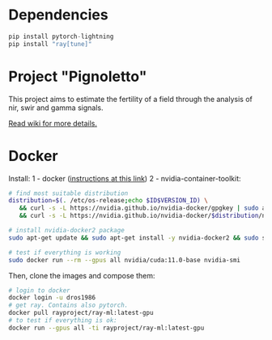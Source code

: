 # Dependencies
```python
pip install pytorch-lightning
pip install "ray[tune]"
```

# Project "Pignoletto"
This project aims to estimate the fertility of a field through the analysis of nir, swir and gamma signals.

[Read wiki for more details.](https://github.com/dros1986/pignoletto/wiki)


# Docker
Install:
1 - docker ([instructions at this link](https://docs.docker.com/engine/install/ubuntu/))
2 - nvidia-container-toolkit:

```bash
# find most suitable distribution
distribution=$(. /etc/os-release;echo $ID$VERSION_ID) \
   && curl -s -L https://nvidia.github.io/nvidia-docker/gpgkey | sudo apt-key add - \
   && curl -s -L https://nvidia.github.io/nvidia-docker/$distribution/nvidia-docker.list | sudo tee /etc/apt/sources.list.d/nvidia-docker.list

# install nvidia-docker2 package
sudo apt-get update && sudo apt-get install -y nvidia-docker2 && sudo systemctl restart docker

# test if everything is working
sudo docker run --rm --gpus all nvidia/cuda:11.0-base nvidia-smi
```

Then, clone the images and compose them:

```bash
# login to docker
docker login -u dros1986
# get ray. Contains also pytorch.
docker pull rayproject/ray-ml:latest-gpu
# to test if everything is ok:
docker run --gpus all -ti rayproject/ray-ml:latest-gpu
```
